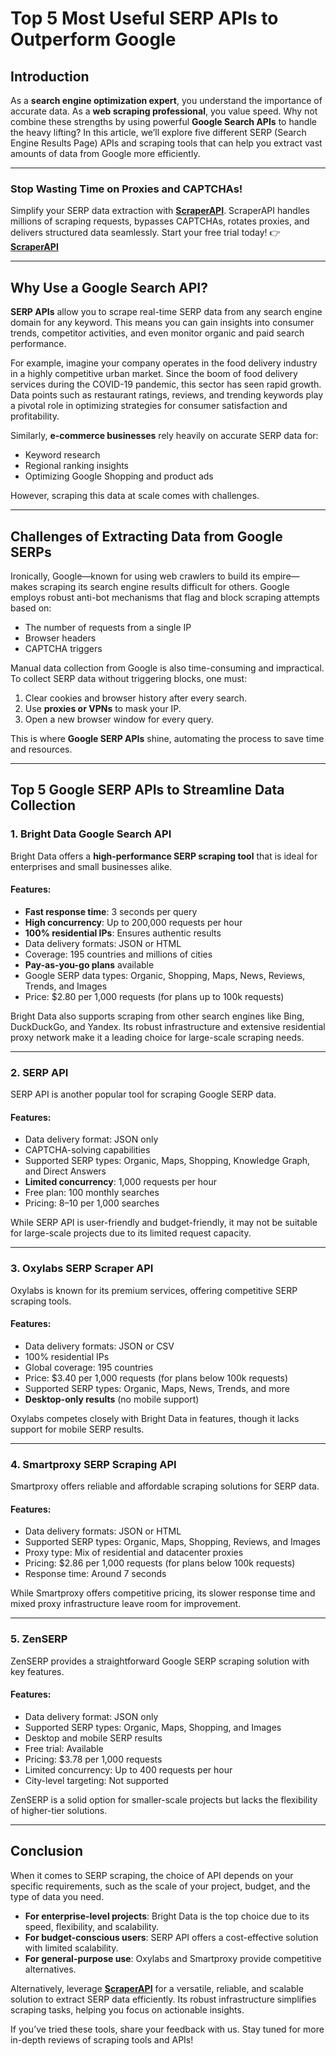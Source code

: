 # Top 5 Most Useful SERP APIs to Outperform Google

## Introduction

As a **search engine optimization expert**, you understand the importance of accurate data. As a **web scraping professional**, you value speed. Why not combine these strengths by using powerful **Google Search APIs** to handle the heavy lifting? In this article, we’ll explore five different SERP (Search Engine Results Page) APIs and scraping tools that can help you extract vast amounts of data from Google more efficiently.

---

### Stop Wasting Time on Proxies and CAPTCHAs!

Simplify your SERP data extraction with **[ScraperAPI](https://www.scraperapi.com/?fp_ref=coupons)**. ScraperAPI handles millions of scraping requests, bypasses CAPTCHAs, rotates proxies, and delivers structured data seamlessly. Start your free trial today! 👉 **[ScraperAPI](https://www.scraperapi.com/?fp_ref=coupons)**

---

## Why Use a Google Search API?

**SERP APIs** allow you to scrape real-time SERP data from any search engine domain for any keyword. This means you can gain insights into consumer trends, competitor activities, and even monitor organic and paid search performance.

For example, imagine your company operates in the food delivery industry in a highly competitive urban market. Since the boom of food delivery services during the COVID-19 pandemic, this sector has seen rapid growth. Data points such as restaurant ratings, reviews, and trending keywords play a pivotal role in optimizing strategies for consumer satisfaction and profitability.

Similarly, **e-commerce businesses** rely heavily on accurate SERP data for:
- Keyword research
- Regional ranking insights
- Optimizing Google Shopping and product ads

However, scraping this data at scale comes with challenges.

---

## Challenges of Extracting Data from Google SERPs

Ironically, Google—known for using web crawlers to build its empire—makes scraping its search engine results difficult for others. Google employs robust anti-bot mechanisms that flag and block scraping attempts based on:
- The number of requests from a single IP
- Browser headers
- CAPTCHA triggers

Manual data collection from Google is also time-consuming and impractical. To collect SERP data without triggering blocks, one must:
1. Clear cookies and browser history after every search.
2. Use **proxies or VPNs** to mask your IP.
3. Open a new browser window for every query.

This is where **Google SERP APIs** shine, automating the process to save time and resources.

---

## Top 5 Google SERP APIs to Streamline Data Collection

### 1. Bright Data Google Search API
Bright Data offers a **high-performance SERP scraping tool** that is ideal for enterprises and small businesses alike.

#### Features:
- **Fast response time**: 3 seconds per query
- **High concurrency**: Up to 200,000 requests per hour
- **100% residential IPs**: Ensures authentic results
- Data delivery formats: JSON or HTML
- Coverage: 195 countries and millions of cities
- **Pay-as-you-go plans** available
- Google SERP data types: Organic, Shopping, Maps, News, Reviews, Trends, and Images
- Price: $2.80 per 1,000 requests (for plans up to 100k requests)

Bright Data also supports scraping from other search engines like Bing, DuckDuckGo, and Yandex. Its robust infrastructure and extensive residential proxy network make it a leading choice for large-scale scraping needs.

---

### 2. SERP API
SERP API is another popular tool for scraping Google SERP data.

#### Features:
- Data delivery format: JSON only
- CAPTCHA-solving capabilities
- Supported SERP types: Organic, Maps, Shopping, Knowledge Graph, and Direct Answers
- **Limited concurrency**: 1,000 requests per hour
- Free plan: 100 monthly searches
- Pricing: $8–$10 per 1,000 searches

While SERP API is user-friendly and budget-friendly, it may not be suitable for large-scale projects due to its limited request capacity.

---

### 3. Oxylabs SERP Scraper API
Oxylabs is known for its premium services, offering competitive SERP scraping tools.

#### Features:
- Data delivery formats: JSON or CSV
- 100% residential IPs
- Global coverage: 195 countries
- Price: $3.40 per 1,000 requests (for plans below 100k requests)
- Supported SERP types: Organic, Maps, News, Trends, and more
- **Desktop-only results** (no mobile support)

Oxylabs competes closely with Bright Data in features, though it lacks support for mobile SERP results.

---

### 4. Smartproxy SERP Scraping API
Smartproxy offers reliable and affordable scraping solutions for SERP data.

#### Features:
- Data delivery formats: JSON or HTML
- Supported SERP types: Organic, Maps, Shopping, Reviews, and Images
- Proxy type: Mix of residential and datacenter proxies
- Pricing: $2.86 per 1,000 requests (for plans below 100k requests)
- Response time: Around 7 seconds

While Smartproxy offers competitive pricing, its slower response time and mixed proxy infrastructure leave room for improvement.

---

### 5. ZenSERP
ZenSERP provides a straightforward Google SERP scraping solution with key features.

#### Features:
- Data delivery format: JSON only
- Supported SERP types: Organic, Maps, Shopping, and Images
- Desktop and mobile SERP results
- Free trial: Available
- Pricing: $3.78 per 1,000 requests
- Limited concurrency: Up to 400 requests per hour
- City-level targeting: Not supported

ZenSERP is a solid option for smaller-scale projects but lacks the flexibility of higher-tier solutions.

---

## Conclusion

When it comes to SERP scraping, the choice of API depends on your specific requirements, such as the scale of your project, budget, and the type of data you need.

- **For enterprise-level projects**: Bright Data is the top choice due to its speed, flexibility, and scalability.
- **For budget-conscious users**: SERP API offers a cost-effective solution with limited scalability.
- **For general-purpose use**: Oxylabs and Smartproxy provide competitive alternatives.

Alternatively, leverage **[ScraperAPI](https://www.scraperapi.com/?fp_ref=coupons)** for a versatile, reliable, and scalable solution to extract SERP data efficiently. Its robust infrastructure simplifies scraping tasks, helping you focus on actionable insights.

If you’ve tried these tools, share your feedback with us. Stay tuned for more in-depth reviews of scraping tools and APIs!
